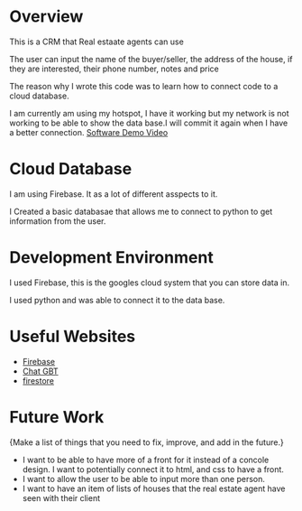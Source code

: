 # Overview

This is a CRM that Real estaate agents can use

The user can input the name of the buyer/seller, the address of the house, if they are interested, their phone number, notes and price

The reason why I wrote this code was to learn how to connect code to a cloud database. 

I am currently am using my hotspot, I have it working but my network is not working to be able to show the data base.I will commit it again when I have a better connection. 
[Software Demo Video](http://youtube.link.goes.here)

# Cloud Database

I am using Firebase. It as a lot of different asspects to it.

I Created a basic databasae that allows me to connect to python to get information from the user.

# Development Environment

I used Firebase, this is the googles cloud system that you can store data in. 

I used python and was able to connect it to the data base. 

# Useful Websites



- [Firebase](https://firebase.google.com/docs/firestore)
- [Chat GBT](https://chatgpt.com/c/4549db58-bbc9-4f11-ba88-dd5d72888f93)
- [firestore](https://firebase.google.com/docs/firestore)
# Future Work

{Make a list of things that you need to fix, improve, and add in the future.}

- I want to be able to have more of a front for it instead of a concole design. I want to potentially connect it to html, and css to have a front.
- I want to allow the user to be able to input more than one person.
- I want to have an item of lists of houses that the real estate agent have seen with their client